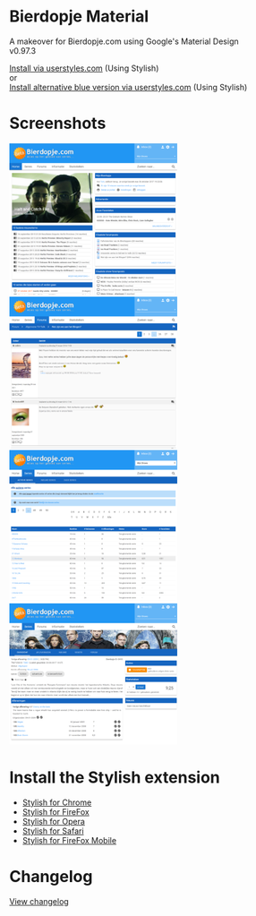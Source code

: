 # Bierdopje Material
A makeover for Bierdopje.com using Google's Material Design<br/>
v0.97.3

<a href="https://userstyles.org/styles/136283/bierdopje-material">Install via userstyles.com</a> (Using Stylish)<br/>
or<br/>
<a href="https://userstyles.org/styles/149263/bierdopje-material-alternative-blue">Install alternative blue version via userstyles.com</a> (Using Stylish)

# Screenshots
<a href="https://github.com/Bierdopje-Community/bierdopje-material/blob/master/screenshots/frontpage.png?raw=true" target="_blank"><img src="https://github.com/Bierdopje-Community/bierdopje-material/blob/master/screenshots/frontpage_thumb.png?raw=true" width="300px" /></a>
<a href="https://github.com/Bierdopje-Community/bierdopje-material/blob/master/screenshots/forum.png?raw=true" target="_blank"><img src="https://github.com/Bierdopje-Community/bierdopje-material/blob/master/screenshots/forum_thumb.png?raw=true" width="300px" /></a>
<a href="https://github.com/Bierdopje-Community/bierdopje-material/blob/master/screenshots/series.png?raw=true" target="_blank"><img src="https://github.com/Bierdopje-Community/bierdopje-material/blob/master/screenshots/series_thumb.png?raw=true" width="300px" /></a>
<a href="https://github.com/Bierdopje-Community/bierdopje-material/blob/master/screenshots/series-overview.png?raw=true" target="_blank"><img src="https://github.com/Bierdopje-Community/bierdopje-material/blob/master/screenshots/series-overview_thumb.png?raw=true" width="300px" /></a>

# Install the Stylish extension
- <a href="https://chrome.google.com/webstore/detail/stylish/fjnbnpbmkenffdnngjfgmeleoegfcffe">Stylish for Chrome</a>
- <a href="https://addons.mozilla.org/firefox/addon/stylish/">Stylish for FireFox</a>
- <a href="https://addons.opera.com/en/extensions/details/stylish/">Stylish for Opera</a>
- <a href="http://sobolev.us/stylish/">Stylish for Safari</a>
- <a href="https://addons.mozilla.org/en-US/firefox/addon/2108/">Stylish for FireFox Mobile</a>

# Changelog
<A HREF="https://raw.githubusercontent.com/Bierdopje-Community/bierdopje-material/master/changelog.txt">View changelog</A>
